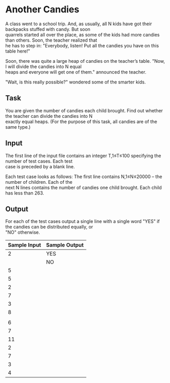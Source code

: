 # Another Candies

A class went to a school trip. And, as usually, all N kids have got their backpacks stuffed with candy. But soon\
quarrels started all over the place, as some of the kids had more candies than others. Soon, the teacher realized that\
he has to step in: "Everybody, listen! Put all the candies you have on this table here!"

Soon, there was quite a large heap of candies on the teacher’s table. "Now, I will divide the candies into N equal\
heaps and everyone will get one of them." announced the teacher.

"Wait, is this really possible?" wondered some of the smarter kids.

## Task

You are given the number of candies each child brought. Find out whether the teacher can divide the candies into N\
exactly equal heaps. (For the purpose of this task, all candies are of the same type.)

## Input

The first line of the input file contains an integer T,1≤T≤100 specifying the number of test cases. Each test\
case is preceded by a blank line.

Each test case looks as follows: The first line contains N,1≤N≤20000 – the number of children. Each of the\
next N lines contains the number of candies one child brought. Each child has less than 263.

## Output

For each of the test cases output a single line with a single word "YES" if the candies can be distributed equally, or\
"NO" otherwise.

| Sample Input | Sample Output |
| ---          | ---           |
| 2            | YES           |
|              | NO            |
| 5            |               |
| 5            |               |
| 2            |               |
| 7            |               |
| 3            |               |
| 8            |               |
|              |               |
| 6            |               |
| 7            |               |
| 11           |               |
| 2            |               |
| 7            |               |
| 3            |               |
| 4            |               |